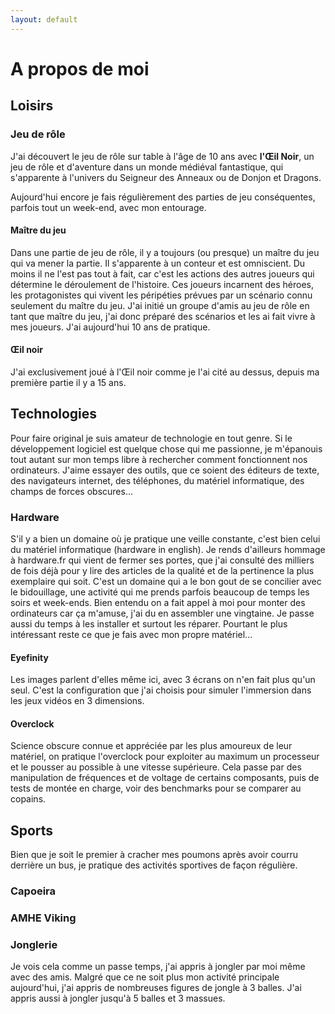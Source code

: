 ```yaml
---
layout: default
---
```

# A propos de moi

## Loisirs

### Jeu de rôle

J'ai découvert le jeu de rôle sur table à l'âge de 10 ans avec **l'Œil Noir**, un jeu de rôle et d'aventure dans un monde médiéval fantastique, qui s'apparente à l'univers du Seigneur des Anneaux ou de Donjon et Dragons.
<!-- <Description du JDR> -->
Aujourd'hui encore je fais régulièrement des parties de jeu conséquentes, parfois tout un week-end, avec mon entourage.

#### Maître du jeu

Dans une partie de jeu de rôle, il y a toujours (ou presque) un maître du jeu qui va mener la partie. Il s'apparente à un conteur et est omniscient. Du moins il ne l'est pas tout à fait, car c'est les actions des autres joueurs qui détermine le déroulement de l'histoire. Ces joueurs incarnent des héroes, les protagonistes qui vivent les péripéties prévues par un scénario connu seulement du maître du jeu.
J'ai initié un groupe d'amis au jeu de rôle en tant que maître du jeu, j'ai donc préparé des scénarios et les ai fait vivre à mes joueurs. J'ai aujourd'hui 10 ans de pratique.

#### Œil noir

J'ai exclusivement joué à l'Œil noir comme je l'ai cité au dessus, depuis ma première partie il y a 15 ans.

## Technologies

Pour faire original je suis amateur de technologie en tout genre. Si le développement logiciel est quelque chose qui me passionne, je m'épanouis tout autant sur mon temps libre à rechercher comment fonctionnent nos ordinateurs. J'aime essayer des outils, que ce soient des éditeurs de texte, des navigateurs internet, des téléphones, du matériel informatique, des champs de forces obscures...

### Hardware

S'il y a bien un domaine où je pratique une veille constante, c'est bien celui du matériel informatique (hardware in english). Je rends d'ailleurs hommage à hardware.fr qui vient de fermer ses portes, que j'ai consulté des milliers de fois déjà pour y lire des articles de la qualité et de la pertinence la plus exemplaire qui soit.
C'est un domaine qui a le bon gout de se concilier avec le bidouillage, une activité qui me prends parfois beaucoup de temps les soirs et week-ends. Bien entendu on a fait appel à moi pour monter des ordinateurs car ça m'amuse, j'ai du en assembler une vingtaine. Je passe aussi du temps à les installer et surtout les réparer.
Pourtant le plus intéressant reste ce que je fais avec mon propre matériel...

#### Eyefinity

Les images parlent d'elles même ici, avec 3 écrans on n'en fait plus qu'un seul. C'est la configuration que j'ai choisis pour simuler l'immersion dans les jeux vidéos en 3 dimensions.

#### Overclock

Science obscure connue et appréciée par les plus amoureux de leur matériel, on pratique l'overclock pour exploiter au maximum un processeur et le pousser au possible à une vitesse supérieure. Cela passe par des manipulation de fréquences et de voltage de certains composants, puis de tests de montée en charge, voir des benchmarks pour se comparer au copains.

## Sports

Bien que je soit le premier à cracher mes poumons après avoir courru derrière un bus, je pratique des activités sportives de façon régulière.

### Capoeira

### AMHE Viking

### Jonglerie

Je vois cela comme un passe temps, j'ai appris à jongler par moi même avec des amis. Malgré que ce ne soit plus mon activité principale aujourd'hui, j'ai appris de nombreuses figures de jongle à 3 balles. J'ai appris aussi à jongler jusqu'à 5 balles et 3 massues.

<div style="display: none">bite</div>